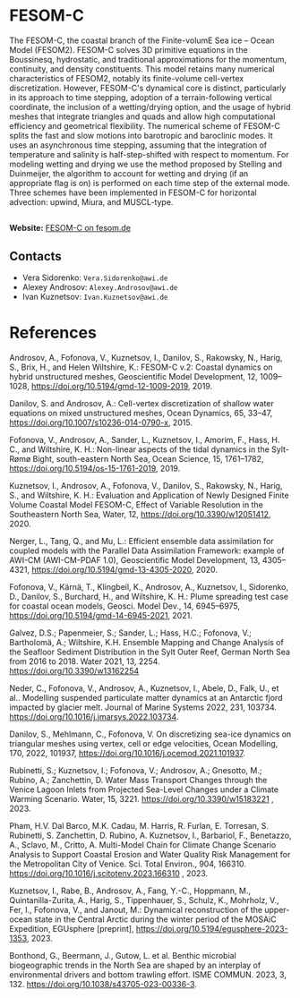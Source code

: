 # FESOM-C

The FESOM-C, the coastal branch of the Finite-volumE Sea ice – Ocean Model (FESOM2). FESOM-C solves 3D primitive equations in the Boussinesq, hydrostatic, and traditional approximations for the momentum, continuity, and density constituents. This model retains many numerical characteristics of FESOM2, notably its finite-volume cell-vertex discretization. However, FESOM-C's dynamical core is distinct, particularly in its approach to time stepping, adoption of a terrain-following vertical coordinate, the inclusion of a wetting/drying option, and the usage of hybrid meshes that integrate triangles and quads and allow high computational efficiency and geometrical flexibility. The numerical scheme of FESOM-C splits the fast and slow motions into barotropic and baroclinic modes. It uses an asynchronous time stepping, assuming that the integration of temperature and salinity is half-step-shifted with respect to momentum. For modeling wetting and drying we use the method proposed by Stelling and Duinmeijer, the algorithm to account for wetting and drying (if an appropriate flag is on) is performed on each time step of the external mode. Three schemes have been implemented in FESOM-C for horizontal advection: upwind, Miura, and MUSCL-type.
## 
 **Website:** [FESOM-C on fesom.de](https://fesom.de/models/fesom-c/)
## Contacts

- Vera Sidorenko: `Vera.Sidorenko@awi.de`
- Alexey Androsov: `Alexey.Androsov@awi.de`
- Ivan Kuznetsov: `Ivan.Kuznetsov@awi.de`


# References

Androsov, A., Fofonova, V., Kuznetsov, I., Danilov, S., Rakowsky, N., Harig, S., Brix, H., and Helen Wiltshire, K.: FESOM-C v.2: Coastal dynamics on hybrid unstructured meshes, Geoscientific Model Development, 12, 1009–1028, https://doi.org/10.5194/gmd-12-1009-2019, 2019.

Danilov, S. and Androsov, A.: Cell-vertex discretization of shallow water equations on mixed unstructured meshes, Ocean Dynamics, 65, 33–47, https://doi.org/10.1007/s10236-014-0790-x, 2015.

Fofonova, V., Androsov, A., Sander, L., Kuznetsov, I., Amorim, F., Hass, H. C., and Wiltshire, K. H.: Non-linear aspects of the tidal dynamics in the Sylt-Rømø Bight, south-eastern North Sea, Ocean Science, 15, 1761–1782, https://doi.org/10.5194/os-15-1761-2019, 2019.

Kuznetsov, I., Androsov, A., Fofonova, V., Danilov, S., Rakowsky, N., Harig, S., and Wiltshire, K. H.: Evaluation and Application of Newly Designed Finite Volume Coastal Model FESOM-C, Effect of Variable Resolution in the Southeastern North Sea, Water, 12, https://doi.org/10.3390/w12051412, 2020.

Nerger, L., Tang, Q., and Mu, L.: Efficient ensemble data assimilation for coupled models with the Parallel Data Assimilation Framework: example of AWI-CM (AWI-CM-PDAF 1.0), Geoscientific Model Development, 13, 4305–4321, https://doi.org/10.5194/gmd-13-4305-2020, 2020.

Fofonova​​​​​​​, V., Kärnä, T., Klingbeil, K., Androsov, A., Kuznetsov, I., Sidorenko, D., Danilov, S., Burchard, H., and Wiltshire, K. H.: Plume spreading test case for coastal ocean models, Geosci. Model Dev., 14, 6945–6975, https://doi.org/10.5194/gmd-14-6945-2021, 2021.

Galvez, D.S.; Papenmeier, S.; Sander, L.; Hass, H.C.; Fofonova, V.; Bartholomä, A.; Wiltshire, K.H. Ensemble Mapping and Change Analysis of the Seafloor Sediment Distribution in the Sylt Outer Reef, German North Sea from 2016 to 2018. Water 2021, 13, 2254. https://doi.org/10.3390/w13162254

Neder, C., Fofonova, V., Androsov, A., Kuznetsov, I., Abele, D., Falk, U., et al.. Modelling suspended particulate matter dynamics at an Antarctic fjord impacted by glacier melt. Journal of Marine Systems 2022, 231, 103734. https://doi.org/10.1016/j.jmarsys.2022.103734.

Danilov, S., Mehlmann, C., Fofonova, V. On discretizing sea-ice dynamics on triangular meshes using vertex, cell or edge velocities, Ocean Modelling, 170, 2022, 101937, https://doi.org/10.1016/j.ocemod.2021.101937.

Rubinetti, S.; Kuznetsov, I.; Fofonova, V.; Androsov, A.; Gnesotto, M.; Rubino, A.; Zanchettin, D. Water Mass Transport Changes through the Venice Lagoon Inlets from Projected Sea-Level Changes under a Climate Warming Scenario. Water, 15, 3221. https://doi.org/10.3390/w15183221 , 2023.

Pham, H.V. Dal Barco, M.K. Cadau, M. Harris, R. Furlan, E. Torresan, S. Rubinetti, S. Zanchettin, D. Rubino, A. Kuznetsov, I., Barbariol, F., Benetazzo, A., Sclavo, M., Critto, A. Multi-Model Chain for Climate Change Scenario Analysis to Support Coastal Erosion and Water Quality Risk Management for the Metropolitan City of Venice. Sci. Total Environ., 904, 166310. https://doi.org/10.1016/j.scitotenv.2023.166310 , 2023.

Kuznetsov, I., Rabe, B., Androsov, A., Fang, Y.-C., Hoppmann, M., Quintanilla-Zurita, A., Harig, S., Tippenhauer, S., Schulz, K., Mohrholz, V., Fer, I., Fofonova, V., and Janout, M.: Dynamical reconstruction of the upper-ocean state in the Central Arctic during the winter period of the MOSAiC Expedition, EGUsphere [preprint], https://doi.org/10.5194/egusphere-2023-1353, 2023. 

Bonthond, G., Beermann, J., Gutow, L. et al. Benthic microbial biogeographic trends in the North Sea are shaped by an interplay of environmental drivers and bottom trawling effort. ISME COMMUN. 2023, 3, 132. https://doi.org/10.1038/s43705-023-00336-3.
